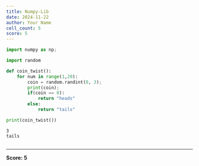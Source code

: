 ```yaml
---
title: Numpy-Lib
date: 2024-11-22
author: Your Name
cell_count: 5
score: 5
---
```


```python
import numpy as np;
```


```python
import random
```


```python
def coin_twist():
    for num in range(1,20):
        coin = random.randint(0, 3);
        print(coin);
        if(coin == 0):
            return "heads"
        else:
            return "tails"
```


```python
print(coin_twist())
```

    3
    tails



```python

```


---
**Score: 5**
